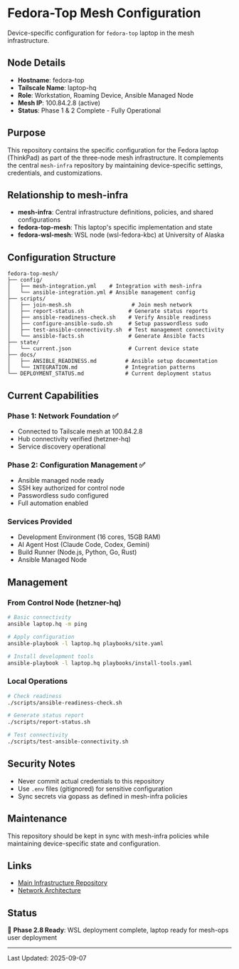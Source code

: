 # Fedora-Top Mesh Configuration

Device-specific configuration for `fedora-top` laptop in the mesh infrastructure.

## Node Details

- **Hostname**: fedora-top
- **Tailscale Name**: laptop-hq
- **Role**: Workstation, Roaming Device, Ansible Managed Node
- **Mesh IP**: 100.84.2.8 (active)
- **Status**: Phase 1 & 2 Complete - Fully Operational

## Purpose

This repository contains the specific configuration for the Fedora laptop (ThinkPad) as part of the three-node mesh infrastructure. It complements the central `mesh-infra` repository by maintaining device-specific settings, credentials, and customizations.

## Relationship to mesh-infra

- **mesh-infra**: Central infrastructure definitions, policies, and shared configurations
- **fedora-top-mesh**: This laptop's specific implementation and state
- **fedora-wsl-mesh**: WSL node (wsl-fedora-kbc) at University of Alaska

## Configuration Structure

```
fedora-top-mesh/
├── config/
│   ├── mesh-integration.yml    # Integration with mesh-infra
│   └── ansible-integration.yml # Ansible management config
├── scripts/
│   ├── join-mesh.sh                   # Join mesh network
│   ├── report-status.sh              # Generate status reports
│   ├── ansible-readiness-check.sh    # Verify Ansible readiness
│   ├── configure-ansible-sudo.sh     # Setup passwordless sudo
│   ├── test-ansible-connectivity.sh  # Test management connectivity
│   └── ansible-facts.sh              # Generate Ansible facts
├── state/
│   └── current.json                  # Current device state
├── docs/
│   ├── ANSIBLE_READINESS.md         # Ansible setup documentation
│   └── INTEGRATION.md               # Integration patterns
└── DEPLOYMENT_STATUS.md             # Current deployment status
```

## Current Capabilities

### Phase 1: Network Foundation ✅
- Connected to Tailscale mesh at 100.84.2.8
- Hub connectivity verified (hetzner-hq)
- Service discovery operational

### Phase 2: Configuration Management ✅
- Ansible managed node ready
- SSH key authorized for control node
- Passwordless sudo configured
- Full automation enabled

### Services Provided
- Development Environment (16 cores, 15GB RAM)
- AI Agent Host (Claude Code, Codex, Gemini)
- Build Runner (Node.js, Python, Go, Rust)
- Ansible Managed Node

## Management

### From Control Node (hetzner-hq)
```bash
# Basic connectivity
ansible laptop.hq -m ping

# Apply configuration
ansible-playbook -l laptop.hq playbooks/site.yaml

# Install development tools
ansible-playbook -l laptop.hq playbooks/install-tools.yaml
```

### Local Operations
```bash
# Check readiness
./scripts/ansible-readiness-check.sh

# Generate status report
./scripts/report-status.sh

# Test connectivity
./scripts/test-ansible-connectivity.sh
```

## Security Notes

- Never commit actual credentials to this repository
- Use `.env` files (gitignored) for sensitive configuration
- Sync secrets via gopass as defined in mesh-infra policies

## Maintenance

This repository should be kept in sync with mesh-infra policies while maintaining device-specific state and configuration.

## Links

- [Main Infrastructure Repository](https://github.com/verlyn13/mesh-infra)
- [Network Architecture](https://github.com/verlyn13/mesh-infra/blob/main/docs/_grounding/facts.yml)

## Status

🔄 **Phase 2.8 Ready**: WSL deployment complete, laptop ready for mesh-ops user deployment

---

Last Updated: 2025-09-07